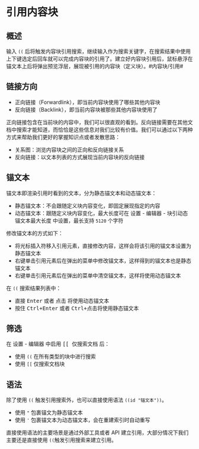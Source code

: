 # 引用内容块

## 概述

输入 `((` 后将触发内容块引用搜索，继续输入作为搜索关键字，在搜索结果中使用上下键选定后回车就可以完成内容块的引用了。建立好内容块引用后，鼠标悬浮在锚文本上后将弹出预览浮层，展现被引用的内容块（定义块）。#内容块/引用#

## 链接方向

* 正向链接（Forwardlink），即当前内容块使用了哪些其他内容块
* 反向链接（Backlink），即当前内容块被那些其他内容块使用了

正向链接包含在当前块的内容中，我们可以很直观的看到。反向链接需要在其他文档中搜索才能知道，而恰恰是这些信息对我们比较有价值。我们可以通过以下两种方式来帮助我们更好的掌握知识点或者发散思路：

* 关系图：浏览内容块之间的正向和反向链接关系
* 反向链接：以文本列表的方式展现当前内容块的反向链接

## 锚文本

锚文本即渲染引用时看到的文本，分为静态锚文本和动态锚文本：

* 静态锚文本：不会跟随定义块内容变化，即固定展现指定的内容
* 动态锚文本：跟随定义块内容变化，最大长度可在 <kbd>设置</kbd> - <kbd>编辑器</kbd> - <kbd>块引动态锚文本最大长度</kbd> 中设置，最长支持 `5120` 个字符

修改锚文本的方式如下：

* 将光标插入符移入引用元素，直接修改内容，这样会将该引用的锚文本设置为静态锚文本
* 右键单击引用元素后在弹出的菜单中修改锚文本，这样得到的锚文本也是静态锚文本
* 右键单击引用元素后在弹出的菜单中清空锚文本，这样将使用动态锚文本

在 `((`​ 搜索结果列表中：

* 直接 <kbd>Enter</kbd>​ 或者 <kbd>点击</kbd>​ 将使用动态锚文本
* 按住 <kbd>Ctrl+Enter</kbd>​ 或者 <kbd>Ctrl+点击</kbd>​ 将使用静态锚文本

## 筛选

在 <kbd>设置</kbd>​ - <kbd>编辑器</kbd>​ 中启用 <kbd>[[ 仅搜索文档</kbd>​ 后：

* 使用 `((`​​ 在所有类型的块中进行搜索
* 使用 `[[`​ 仅搜索文档块

## 语法

除了使用 `((` 触发引用搜索外，也可以直接使用语法 `((id "锚文本"))`。

* 使用 `"` 包裹锚文为静态锚文本
* 使用 `'` 包裹锚文本为动态锚文本，会在重建索引时自动重写

直接使用语法的主要场景是通过外部工具或者 API 建立引用，大部分情况下我们主要还是直接使用 `((`​ 触发引用搜索来建立引用。
